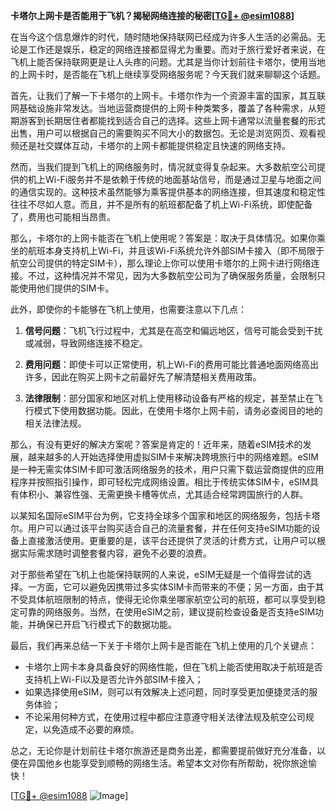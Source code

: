 **卡塔尔上网卡是否能用于飞机？揭秘网络连接的秘密[[TG💪+ @esim1088](https://t.me/s/esim1088)]**

在当今这个信息爆炸的时代，随时随地保持联网已经成为许多人生活的必需品。无论是工作还是娱乐，稳定的网络连接都显得尤为重要。而对于旅行爱好者来说，在飞机上能否保持联网更是让人头疼的问题。尤其是当你计划前往卡塔尔，使用当地的上网卡时，是否能在飞机上继续享受网络服务呢？今天我们就来聊聊这个话题。

首先，让我们了解一下卡塔尔的上网卡。卡塔尔作为一个资源丰富的国家，其互联网基础设施非常发达。当地运营商提供的上网卡种类繁多，覆盖了各种需求，从短期游客到长期居住者都能找到适合自己的选择。这些上网卡通常以流量套餐的形式出售，用户可以根据自己的需要购买不同大小的数据包。无论是浏览网页、观看视频还是社交媒体互动，卡塔尔的上网卡都能提供稳定且快速的网络支持。

然而，当我们提到飞机上的网络服务时，情况就变得复杂起来。大多数航空公司提供的机上Wi-Fi服务并不是依赖于传统的地面基站信号，而是通过卫星与地面之间的通信实现的。这种技术虽然能够为乘客提供基本的网络连接，但其速度和稳定性往往不尽如人意。而且，并不是所有的航班都配备了机上Wi-Fi系统，即使配备了，费用也可能相当昂贵。

那么，卡塔尔的上网卡能否在飞机上使用呢？答案是：取决于具体情况。如果你乘坐的航班本身支持机上Wi-Fi，并且该Wi-Fi系统允许外部SIM卡接入（即不局限于航空公司提供的特定SIM卡），那么理论上你可以使用卡塔尔的上网卡进行网络连接。不过，这种情况并不常见，因为大多数航空公司为了确保服务质量，会限制只能使用他们提供的SIM卡。

此外，即使你的卡能够在飞机上使用，也需要注意以下几点：

1. **信号问题**：飞机飞行过程中，尤其是在高空和偏远地区，信号可能会受到干扰或减弱，导致网络连接不稳定。
   
2. **费用问题**：即使卡可以正常使用，机上Wi-Fi的费用可能比普通地面网络高出许多，因此在购买上网卡之前最好先了解清楚相关费用政策。

3. **法律限制**：部分国家和地区对机上使用移动设备有严格的规定，甚至禁止在飞行模式下使用数据功能。因此，在使用卡塔尔上网卡前，请务必查阅目的地的相关法律法规。

那么，有没有更好的解决方案呢？答案是肯定的！近年来，随着eSIM技术的发展，越来越多的人开始选择使用虚拟SIM卡来解决跨境旅行中的网络难题。eSIM是一种无需实体SIM卡即可激活网络服务的技术，用户只需下载运营商提供的应用程序并按照指引操作，即可轻松完成网络设置。相比于传统实体SIM卡，eSIM具有体积小、兼容性强、无需更换卡槽等优点，尤其适合经常跨国旅行的人群。

以某知名国际eSIM平台为例，它支持全球多个国家和地区的网络服务，包括卡塔尔。用户可以通过该平台购买适合自己的流量套餐，并在任何支持eSIM功能的设备上直接激活使用。更重要的是，该平台还提供了灵活的计费方式，让用户可以根据实际需求随时调整套餐内容，避免不必要的浪费。

对于那些希望在飞机上也能保持联网的人来说，eSIM无疑是一个值得尝试的选择。一方面，它可以避免因携带过多实体SIM卡而带来的不便；另一方面，由于其不受具体航班限制的特点，使得无论你乘坐哪家航空公司的航班，都可以享受到稳定可靠的网络服务。当然，在使用eSIM之前，建议提前检查设备是否支持eSIM功能，并确保已开启飞行模式下的数据功能。

最后，我们再来总结一下关于卡塔尔上网卡是否能在飞机上使用的几个关键点：

- 卡塔尔上网卡本身具备良好的网络性能，但在飞机上能否使用取决于航班是否支持机上Wi-Fi以及是否允许外部SIM卡接入；
- 如果选择使用eSIM，则可以有效解决上述问题，同时享受更加便捷灵活的服务体验；
- 不论采用何种方式，在使用过程中都应注意遵守相关法律法规及航空公司规定，以免造成不必要的麻烦。

总之，无论你是计划前往卡塔尔旅游还是商务出差，都需要提前做好充分准备，以便在异国他乡也能享受到顺畅的网络生活。希望本文对你有所帮助，祝你旅途愉快！

[[TG💪+ @esim1088](https://t.me/s/esim1088) ![Image](https://i.postimg.cc/4NQfJmqS/Snipaste-2025-05-13-00-14-12.png)]